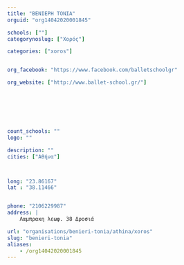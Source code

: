 ```yaml
---
title: "ΒΕΝΙΕΡΗ ΤΟΝΙΑ"
orguid: "org14042020001845"

schools: [""]
categorynoslug: ["Χορός"]

categories: ["xoros"]


org_facebook: "https://www.facebook.com/balletschoolgr"

org_website: ["http://www.ballet-school.gr/"]







count_schools: ""
logo: ""

description: ""
cities: ["Αθήνα"]



long: "23.86167"
lat : "38.11466"


phone: "2106229987"
address: |
    Λαμπρακη λεωφ. 38 Δροσιά

url: "organisations/benieri-tonia/athina/xoros"
slug: "benieri-tonia"
aliases:
    - /org14042020001845
---
```



